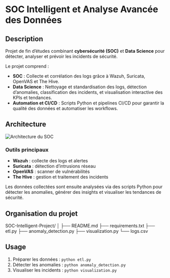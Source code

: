 # SOC Intelligent et Analyse Avancée des Données

## Description
Projet de fin d’études combinant **cybersécurité (SOC)** et **Data Science** pour détecter, analyser et prévoir les incidents de sécurité.  

Le projet comprend :  
- **SOC** : Collecte et corrélation des logs grâce à Wazuh, Suricata, OpenVAS et The Hive.  
- **Data Science** : Nettoyage et standardisation des logs, détection d’anomalies, classification des incidents, et visualisation interactive des KPIs et tendances.  
- **Automation et CI/CD** : Scripts Python et pipelines CI/CD pour garantir la qualité des données et automatiser les workflows.

## Architecture

![Architecture du SOC](architecture.png)

### Outils principaux
- **Wazuh** : collecte des logs et alertes  
- **Suricata** : détection d’intrusions réseau  
- **OpenVAS** : scanner de vulnérabilités  
- **The Hive** : gestion et traitement des incidents  

Les données collectées sont ensuite analysées via des scripts Python pour détecter les anomalies, générer des insights et visualiser les tendances de sécurité.

## Organisation du projet
SOC-Intelligent-Project/
│
├── README.md
├── requirements.txt
├── etl.py
├── anomaly_detection.py
├── visualization.py
└── logs.csv
## Usage
1. Préparer les données : `python etl.py`  
2. Détecter les anomalies : `python anomaly_detection.py`  
3. Visualiser les incidents : `python visualization.py`
